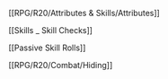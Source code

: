[[RPG/R20/Attributes & Skills/Attributes]]

[[Skills _ Skill Checks]]

[[Passive Skill Rolls]]

[[RPG/R20/Combat/Hiding]]